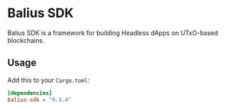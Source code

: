 # Balius SDK

Balius SDK is a framework for building Headless dApps on UTxO-based blockchains.

## Usage

Add this to your `Cargo.toml`:

```toml
[dependencies]
balius-sdk = "0.3.4"
```
